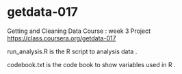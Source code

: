getdata-017
===========

Getting and Cleaning Data Course : week 3 Project
https://class.coursera.org/getdata-017 

run_analysis.R is the R script to analysis data .

codebook.txt is the code book to show variables used in R .


